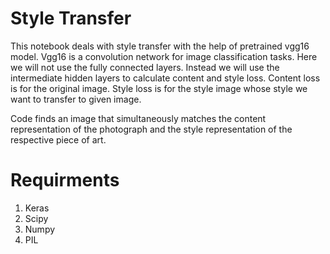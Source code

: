 # Style Transfer

This notebook deals with style transfer with the help of pretrained vgg16 model. Vgg16 is a convolution network for image classification tasks. Here we will not use the fully connected layers. Instead we will use the intermediate hidden layers to calculate content and style loss. Content loss is for the original image. Style loss is for the style image whose style we want to transfer to given image.

Code finds an image that simultaneously matches the content representation of the photograph and the style representation of the respective piece of art.

# Requirments
1. Keras
2. Scipy
3. Numpy
4. PIL